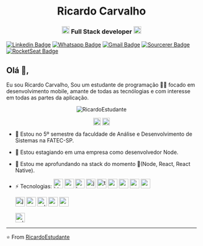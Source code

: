 <h1 align="center">Ricardo Carvalho</h1>
<h3 align="center"><img src="https://upload-icon.s3.us-east-2.amazonaws.com/uploads/icons/png/20167174151551942641-512.png" alt="react" width="20" height="20"/> Full Stack developer <img src="https://cdn4.iconfinder.com/data/icons/logos-and-brands/512/233_Node_Js_logo-256.png" alt="nodejs" width="20" height="20"/></h3>


[![Linkedin Badge](https://img.shields.io/badge/-Linkedin-6633cc?style=flat-square&logo=Linkedin&logoColor=white&color=black&link=https://www.linkedin.com/in/ricardo-carvalho-ba865a123/)](https://www.linkedin.com/in/ricardo-carvalho-ba865a123/)
[![Whatsapp Badge](https://img.shields.io/badge/-WhatsApp-6633cc?style=flat-square&logo=Whatsapp&logoColor=white&color=black&link=https://whats.link/ricardocarva)](https://whats.link/ricardocarva)
[![Gmail Badge](https://img.shields.io/badge/-Gmail-c14438?style=flat-square&logo=Gmail&logoColor=white&color=black&link=mailto:ricardocarvalho606@gmail.com)](mailto:duduxss3@gmail.com)
[![Sourcerer Badge](https://img.shields.io/badge/-Sourcerer.io-6633cc?style=flat-square&logo=appveyor&logoColor=white&color=black&link=https://sourcerer.io/ricardoestudante)](https://sourcerer.io/ricardoestudante)
[![RocketSeat Badge](https://img.shields.io/badge/-RocketSeat-6633cc?style=flat-square&logo=Polymer-Project&logoColor=white&color=black&link=https://app.rocketseat.com.br/me/ricardo-carvalho-santos-1583704453)](https://app.rocketseat.com.br/me/ricardo-carvalho-santos-1583704453)

## Olá 👋, 
Eu sou Ricardo Carvalho, Sou um estudante de programação 👨‍💻 focado em desenvolvimento mobile, amante de todas as tecnólogias e com interesse em todas as partes da aplicação. 

<p align="center"> <img src="https://github-readme-stats.vercel.app/api?username=RicardoEstudante&show_icons=true&hide_border=true&theme=dark" alt="RicardoEstudante" /> </p>
<p align="center">
<a href="https://www.linkedin.com/in/ricardo-carvalho-ba865a123/" target="blank"><img align="center" src="https://cdn.jsdelivr.net/npm/simple-icons@3.0.1/icons/linkedin.svg" alt="ricardo carvalho" height="20" width="20" /></a>
<a href="https://www.facebook.com/ricardo2010carvalho/" target="blank"><img align="center" src="https://cdn.jsdelivr.net/npm/simple-icons@3.0.1/icons/facebook.svg" alt="https://www.linkedin.com/in/ricardo-carvalho-ba865a123/" height="20" width="20" /></a>
</p>


- 💬 Estou no 5º semestre da faculdade de Análise e Desenvolvimento de Sistemas na FATEC-SP.

- 🔭 Estou estagiando em uma empresa como desenvolvedor Node.

- :book: Estou me aprofundando na stack do momento :rocket:(Node, React, React Native).

- <p align="left">⚡ Tecnologias: <img src="https://img.icons8.com/color/48/000000/html-5.png" alt="html5" width="25" height="25"/> <img src="https://img.icons8.com/color/48/000000/css3.png" alt="css3" width="25" height="25"/> <img src="https://img.icons8.com/color/48/000000/bootstrap.png" alt="bootstrap" width="25" height="25"/>  <img src="https://cdn1.iconfinder.com/data/icons/development-2-yellow/60/30_-Javascript-_development_coding_programming_code-512.png" alt="javascript" width="25" height="25"/> <img src="https://image.flaticon.com/icons/png/512/919/919832.png" alt="typescript" width="25" height="25"/>  <img src="https://img.icons8.com/color/48/000000/react-native.png" alt="react" width="25" height="25"/> <img src="https://upload-icon.s3.us-east-2.amazonaws.com/uploads/icons/png/19108918321553750384-512.png" alt="react-native" width="25" height="25"/> <img src="https://cdn4.iconfinder.com/data/icons/logos-and-brands/512/233_Node_Js_logo-256.png" alt="nodejs" width="25" height="25"/> <img src="https://img.icons8.com/color/48/000000/npm.png" alt="npm" width="25" height="25"/></p> <img src="https://img.icons8.com/color/48/000000/java-coffee-cup-logo.png" alt="java" width="25" height="25"/>  <img src="https://img.icons8.com/color/48/000000/c-programming.png" alt="c" width="25" height="25"/>  <img src="https://image.flaticon.com/icons/svg/2772/2772128.svg" alt="sql" width="25" height="25"/> <img src="https://upload-icon.s3.us-east-2.amazonaws.com/uploads/icons/png/16876668881551942134-512.png" alt="postgres" width="25" height="25"/> <img src="https://img.icons8.com/color/48/000000/mongodb.png" alt="mongodb" width="25" height="25"/></p> <img src="https://img.icons8.com/color/48/000000/microsoft-sql-server.png" alt="sql Server" width="25" height="25"/></p>


 
---
⭐️ From [RicardoEstudante](https://github.com/RicardoEstudante)
